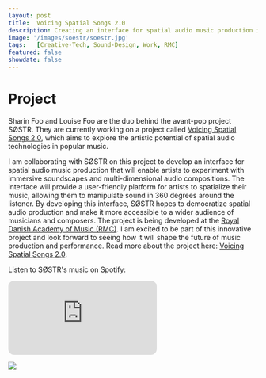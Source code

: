 ```yaml
---
layout: post
title:  Voicing Spatial Songs 2.0
description: Creating an interface for spatial audio music production in collaboration with the SØSTR project at Royal Danish Academy of Music
image: '/images/soestr/soestr.jpg'
tags:   [Creative-Tech, Sound-Design, Work, RMC]
featured: false
showdate: false
---
```


# Project

Sharin Foo and Louise Foo are the duo behind the avant-pop project SØSTR. They are currently working on a project called [Voicing Spatial Songs 2.0](https://rmc.dk/en/project/voicing-spatial-songs-20), which aims to explore the artistic potential of spatial audio technologies in popular music. 

I am collaborating with SØSTR on this project to develop an interface for spatial audio music production that will enable artists to experiment with immersive soundscapes and multi-dimensional audio compositions. The interface will provide a user-friendly platform for artists to spatialize their music, allowing them to manipulate sound in 360 degrees around the listener. By developing this interface, SØSTR hopes to democratize spatial audio production and make it more accessible to a wider audience of musicians and composers. The project is being developed at the [Royal Danish Academy of Music (RMC)](https://rmc.dk/). I am excited to be part of this innovative project and look forward to seeing how it will shape the future of music production and performance. Read more about the project here: [Voicing Spatial Songs 2.0](https://rmc.dk/en/project/voicing-spatial-songs-20).


Listen to SØSTR's music on Spotify:

<p><iframe style="border-radius:12px" src="https://open.spotify.com/embed/artist/5kKJhVHyYkAyEncGzHnsCI?utm_source=generator&theme=0" frameBorder="0" allowfullscreen="no" allow="autoplay; clipboard-write; encrypted-media; fullscreen; picture-in-picture" loading="lazy"></iframe>
</p>

![]({{site.baseurl}}/images/soestr/thump2.jpg#wide)
